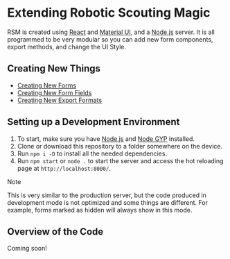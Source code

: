 # Extending Robotic Scouting Magic
RSM is created using [React](https://reactjs.org/) and [Material UI](https://material-ui.com/), and a [Node.js](https://nodejs.org/en/) server. It is all programmed to be very modular so you can add new form components, export methods, and change the UI Style.

## Creating New Things
- [Creating New Forms](forms.md)
- [Creating New Form Fields](extending/fields.md)
- [Creating New Export Formats](extending/exports.md)

## Setting up a Development Environment
1. To start, make sure you have [Node.js](https://nodejs.org/) and [Node GYP](https://github.com/nodejs/node-gyp#installation) installed.
2. Clone or download this repository to a folder somewhere on the device.
3. Run `npm i -D` to install all the needed dependencies.
4. Run `npm start` or `node .` to start the server and access the hot reloading page at `http://localhost:8000/`.

> [!NOTE]
> This is very similar to the production server, but the code produced in development mode is not optimized and some things are different. For example, forms marked as hidden will always show in this mode.

## Overview of the Code
Coming soon!
